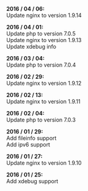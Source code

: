 **2016 / 04 / 06:**      
Update nginx to version 1.9.14   

**2016 / 04 / 01:**     
Update php to version 7.0.5   
Update nginx to version 1.9.13   
Update xdebug info   

**2016 / 03 / 04:**     
Update php to version 7.0.4   

**2016 / 02 / 29:**     
Update nginx to version 1.9.12   

**2016 / 02 / 13:**     
Update nginx to version 1.9.11   

**2016 / 02 / 04:**      
Update php to version 7.0.3   

**2016 / 01 / 29:**     
Add fileinfo support   
Add ipv6 support   

**2016 / 01 / 27:**     
Update nginx to version 1.9.10   

**2016 / 01 / 25:**    
Add xdebug support   
